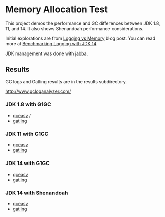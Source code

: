 # Memory Allocation Test

This project demos the performance and GC differences between JDK 1.8, 11, and 14.  It also shows Shenandoah performance considerations.

Initial explorations are from [Logging vs Memory](https://tersesystems.com/blog/2020/07/09/logging-vs-memory/) blog post.  You can read more at [Benchmarking Logging with JDK 14](https://tersesystems.com/blog/2020/08/23/benchmarking-logging-with-jdk-14/).

JDK management was done with [jabba](https://github.com/shyiko/jabba).

## Results

GC logs and Gatling results are in the results subdirectory.  

http://www.gcloganalyzer.com/

### JDK 1.8 with G1GC

* [gceasy](https://gceasy.io/my-gc-report.jsp?p=c2hhcmVkLzIwMjAvMDgvMjQvLS1nYy5sb2ctLTE2LTUyLTA=&channel=WEB) /
* [gatling](https://refined-github-html-preview.kidonng.workers.dev/wsargent/memalloctest/raw/master/results/jdk1.8-g1gc/gatlingspec-20200824161655347/index.html)

### JDK 11 with G1GC

* [gceasy](https://gceasy.io/my-gc-report.jsp?p=c2hhcmVkLzIwMjAvMDgvMjcvLS1nYy5sb2ctLTMtNDQtNTE=&channel=WEB) 
* [gatling](https://refined-github-html-preview.kidonng.workers.dev/wsargent/memalloctest/raw/master/results/jdk11-g1gc/gatlingspec-20200825021623878/index.html)

### JDK 14 with G1GC
 
* [gceasy](https://gceasy.io/my-gc-report.jsp?p=c2hhcmVkLzIwMjAvMDgvMjcvLS1nYy5sb2ctLTQtMi0zNg==&channel=WEB) 
* [gatling](https://refined-github-html-preview.kidonng.workers.dev/wsargent/memalloctest/raw/master/results/jdk14-g1gc/gatlingspec-20200824203409837/index.html)

### JDK 14 with Shenandoah

* [gceasy](https://gceasy.io/my-gc-report.jsp?p=c2hhcmVkLzIwMjAvMDgvMjcvLS1nYy5sb2ctLTQtMy0xMw==&channel=WEB) 
* [gatling](https://refined-github-html-preview.kidonng.workers.dev/wsargent/memalloctest/raw/master/results/jdk14-shenandoah/gatlingspec-20200824205013461/index.html)
